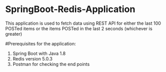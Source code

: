 # SpringBoot-Redis-Application
This application is used to fetch data using REST API for either the last 100 POSTed items or the items POSTed in the last 2 seconds (whichever is greater)

#Prerequisites for the application:
1. Spring Boot with Java 1.8
2. Redis version 5.0.3
3. Postman for checking the end points
